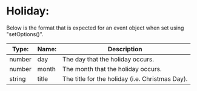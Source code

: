 # Holiday:

Below is the format that is expected for an event object when set using "setOptions()".

| Type: | Name: | Description |
| --- | --- | --- |
| number | day | The day that the holiday occurs. |
| number | month | The month that the holiday occurs. |
| string | title | The title for the holiday (i.e. Christmas Day). |